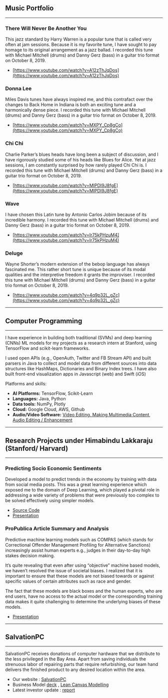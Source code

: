 
## Music Portfolio
---

### There Will Never Be Another You
This jazz standard by Harry Warren is a popular tune that is called very often at jam sessions. Because it is my favorite tune, I have sought to pay homage to its original arrangement as a jazz ballad. I recorded this tune with Michael Mitchell (drums) and Danny Gerz (bass) in a guitar trio format on October 8, 2019.

* [https://www.youtube.com/watch?v=A12zThJqDos](https://www.youtube.com/watch?v=A12zThJqDos)

### Donna Lee
Miles Davis tunes have always inspired me, and this contrafact over the changes to Back Home in Indiana is both an exciting tune and a harmonically dense piece. I recorded this tune with Michael Mitchell (drums) and Danny Gerz (bass) in a guitar trio format on October 8, 2019.

* [https://www.youtube.com/watch?v=MXPY_Cp8gCo](https://www.youtube.com/watch?v=MXPY_Cp8gCo)

### Chi Chi
Charlie Parker’s blues heads have long been a subject of discussion, and I have rigorously studied some of his heads like Blues for Alice. Yet at jazz sessions, I am constantly surprised by how rarely played Chi Chi is. I recorded this tune with Michael Mitchell (drums) and Danny Gerz (bass) in a guitar trio format on October 8, 2019.

* [https://www.youtube.com/watch?v=MIPDI9J8fgE](https://www.youtube.com/watch?v=MIPDI9J8fgE)

### Wave
I have chosen this Latin tune by Antonio Carlos Jobim because of its incredible harmony. I recorded this tune with Michael Mitchell (drums) and Danny Gerz (bass) in a guitar trio format on October 8, 2019.

* [https://www.youtube.com/watch?v=Ir75kPHzuM4](https://www.youtube.com/watch?v=Ir75kPHzuM4)

### Deluge
Wayne Shorter’s modern extension of the bebop language has always fascinated me. This rather short tune is unique because of its modal qualities and the interpretive freedom it grants the improviser. I recorded this tune with Michael Mitchell (drums) and Danny Gerz (bass) in a guitar trio format on October 8, 2019.

* [https://www.youtube.com/watch?v=4q9p32L_gZc](https://www.youtube.com/watch?v=4q9p32L_gZc)

---
## Computer Programming
---
I have experience in building both traditional (SVMs) and deep learning (CNNs) ML models for my projects as a research intern at Stanford, using TensorFlow and scikit-learn frameworks.

I used open APIs (e.g., OpenAuth, Twitter and FB Stream API) and built parsers in Java to collect and model data from different sources into data structures like HashMaps, Dictionaries and Binary Index trees.
I have also built front-end visualization apps in Javascript (web) and Swift (iOS)

Platforms and skills: 
* **AI Platforms:** TensorFlow, Scikit-Learn
* **Languages:** Java, Python
* **Data tools:** NumPy, Plotly
* **Cloud:** Google Cloud, AWS, Github
* **Audio/Video Software:** [Video Editing, Making Multimedia Content, Audio Editing / Enhancement](av.md)

---
## Research Projects under Himabindu Lakkaraju (Stanford/ Harvard)
---

### Predicting Socio Economic Sentiments

Developed a model to predict trends in the economy by training with data from social media posts. This was a great learning experience which exposed me to the domain of Deep Learning, which played a pivotal role in addressing a wide variety of problems that were previously too complex to be solved effectively using simpler models.

* [Source Code](https://github.com/joshuavalluru/DeepSentiment)
* [Presentation](https://drive.google.com/open?id=19b_3v-KBhIzII6SMFJuw5A84n7BnJgIM)


### ProPublica Article Summary and Analysis

Predictive machine learning models such as COMPAS (which stands for Correctional Offender Management Profiling for Alternative Sanctions) increasingly assist human experts e.g.,  judges in their day-to-day high stakes decision making. 

It’s quite revealing that even after using “objective” machine based models, we haven’t resolved the issue of societal biases. I realized that it is important to ensure that these models are not biased towards or against specific values of certain attributes such as race and gender. 

The fact that these models are black boxes and the human experts, who are end users, have no access to the actual model or the corresponding training data makes it quite challenging to determine the underlying biases of these models. 

* [Presentation](https://drive.google.com/open?id=1CpMaN0DkQs_SlSzH9ESy9ogvOCQqQ0Nf)

---
## SalvationPC
---

SalvationPC receives donations of computer hardware that we distribute to the less privileged in the Bay Area. Apart from saving individuals the strenuous labor of repairing parts that require refurbishing, our team hand delivers the finished product to any desired location within the area.

* Our website : [SalvationPC](https://www.salvationpc.com/)
* Business Model  [deck](https://drive.google.com/open?id=1XDhYpjqmDSUPax3Wluco-qd6N_PvB-oD) , [Lean Canvas Modelling](https://drive.google.com/open?id=1uxCyN-N1rmDb8dDx8xiLC-YYfsZkksjqaPr4r0-Sk4Q)
* Latest investor update : [report](https://drive.google.com/open?id=1YGos7Isf70lu3iPDpb9eBmMRd5SEsP3x)

